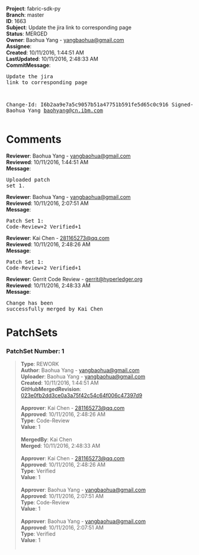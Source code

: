 <strong>Project</strong>: fabric-sdk-py<br><strong>Branch</strong>: master<br><strong>ID</strong>: 1663<br><strong>Subject</strong>: Update the jira link to corresponding page<br><strong>Status</strong>: MERGED<br><strong>Owner</strong>: Baohua Yang - yangbaohua@gmail.com<br><strong>Assignee</strong>:<br><strong>Created</strong>: 10/11/2016, 1:44:51 AM<br><strong>LastUpdated</strong>: 10/11/2016, 2:48:33 AM<br><strong>CommitMessage</strong>:<br><pre>Update the jira link to corresponding page

Change-Id: I6b2aa9e7a5c9057b51a47751b591fe5d65c0c916
Signed-off-by: Baohua Yang <baohyang@cn.ibm.com>
</pre><h1>Comments</h1><strong>Reviewer</strong>: Baohua Yang - yangbaohua@gmail.com<br><strong>Reviewed</strong>: 10/11/2016, 1:44:51 AM<br><strong>Message</strong>: <pre>Uploaded patch set 1.</pre><strong>Reviewer</strong>: Baohua Yang - yangbaohua@gmail.com<br><strong>Reviewed</strong>: 10/11/2016, 2:07:51 AM<br><strong>Message</strong>: <pre>Patch Set 1: Code-Review+2 Verified+1</pre><strong>Reviewer</strong>: Kai Chen - 281165273@qq.com<br><strong>Reviewed</strong>: 10/11/2016, 2:48:26 AM<br><strong>Message</strong>: <pre>Patch Set 1: Code-Review+2 Verified+1</pre><strong>Reviewer</strong>: Gerrit Code Review - gerrit@hyperledger.org<br><strong>Reviewed</strong>: 10/11/2016, 2:48:33 AM<br><strong>Message</strong>: <pre>Change has been successfully merged by Kai Chen</pre><h1>PatchSets</h1><h3>PatchSet Number: 1</h3><blockquote><strong>Type</strong>: REWORK<br><strong>Author</strong>: Baohua Yang - yangbaohua@gmail.com<br><strong>Uploader</strong>: Baohua Yang - yangbaohua@gmail.com<br><strong>Created</strong>: 10/11/2016, 1:44:51 AM<br><strong>GitHubMergedRevision</strong>: [023e0fb2dd3ce0a3a75f42c54c64f006c47397d9](https://github.com/hyperledger-gerrit-archive/fabric-sdk-py/commit/023e0fb2dd3ce0a3a75f42c54c64f006c47397d9)<br><br><strong>Approver</strong>: Kai Chen - 281165273@qq.com<br><strong>Approved</strong>: 10/11/2016, 2:48:26 AM<br><strong>Type</strong>: Code-Review<br><strong>Value</strong>: 1<br><br><strong>MergedBy</strong>: Kai Chen<br><strong>Merged</strong>: 10/11/2016, 2:48:33 AM<br><br><strong>Approver</strong>: Kai Chen - 281165273@qq.com<br><strong>Approved</strong>: 10/11/2016, 2:48:26 AM<br><strong>Type</strong>: Verified<br><strong>Value</strong>: 1<br><br><strong>Approver</strong>: Baohua Yang - yangbaohua@gmail.com<br><strong>Approved</strong>: 10/11/2016, 2:07:51 AM<br><strong>Type</strong>: Code-Review<br><strong>Value</strong>: 1<br><br><strong>Approver</strong>: Baohua Yang - yangbaohua@gmail.com<br><strong>Approved</strong>: 10/11/2016, 2:07:51 AM<br><strong>Type</strong>: Verified<br><strong>Value</strong>: 1<br><br></blockquote>